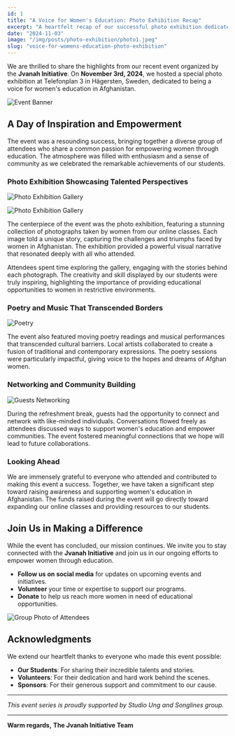 ```yaml
---
id: 1
title: "A Voice for Women's Education: Photo Exhibition Recap"
excerpt: "A heartfelt recap of our successful photo exhibition dedicated to supporting women's education in Afghanistan."
date: "2024-11-03"
image: "/img/posts/photo-exhibition/photo1.jpeg"
slug: "voice-for-womens-education-photo-exhibition"
---
```


We are thrilled to share the highlights from our recent event organized by the **Jvanah Initiative**. On **November 3rd, 2024**, we hosted a special photo exhibition at Telefonplan 3 in Hägersten, Sweden, dedicated to being a voice for women's education in Afghanistan.

![Event Banner](/img/posts/photo-exhibition/event.jpeg)

## A Day of Inspiration and Empowerment

The event was a resounding success, bringing together a diverse group of attendees who share a common passion for empowering women through education. The atmosphere was filled with enthusiasm and a sense of community as we celebrated the remarkable achievements of our students.

### Photo Exhibition Showcasing Talented Perspectives

![Photo Exhibition Gallery](/img/posts/photo-exhibition/photo2.jpeg)

![Photo Exhibition Gallery](/img/posts/photo-exhibition/photo3.jpeg)

The centerpiece of the event was the photo exhibition, featuring a stunning collection of photographs taken by women from our online classes. Each image told a unique story, capturing the challenges and triumphs faced by women in Afghanistan. The exhibition provided a powerful visual narrative that resonated deeply with all who attended.

Attendees spent time exploring the gallery, engaging with the stories behind each photograph. The creativity and skill displayed by our students were truly inspiring, highlighting the importance of providing educational opportunities to women in restrictive environments.

### Poetry and Music That Transcended Borders

![Poetry](/img/posts/photo-exhibition/poetry.jpeg)

The event also featured moving poetry readings and musical performances that transcended cultural barriers. Local artists collaborated to create a fusion of traditional and contemporary expressions. The poetry sessions were particularly impactful, giving voice to the hopes and dreams of Afghan women.

### Networking and Community Building

![Guests Networking](/img/posts/photo-exhibition/networking.jpeg)

During the refreshment break, guests had the opportunity to connect and network with like-minded individuals. Conversations flowed freely as attendees discussed ways to support women's education and empower communities. The event fostered meaningful connections that we hope will lead to future collaborations.

### Looking Ahead

We are immensely grateful to everyone who attended and contributed to making this event a success. Together, we have taken a significant step toward raising awareness and supporting women's education in Afghanistan. The funds raised during the event will go directly toward expanding our online classes and providing resources to our students.

## Join Us in Making a Difference

While the event has concluded, our mission continues. We invite you to stay connected with the **Jvanah Initiative** and join us in our ongoing efforts to empower women through education.

- **Follow us on social media** for updates on upcoming events and initiatives.
- **Volunteer** your time or expertise to support our programs.
- **Donate** to help us reach more women in need of educational opportunities.

![Group Photo of Attendees](/img/posts/photo-exhibition/group-photo.jpeg)

## Acknowledgments

We extend our heartfelt thanks to everyone who made this event possible:

- **Our Students**: For sharing their incredible talents and stories.
- **Volunteers**: For their dedication and hard work behind the scenes.
- **Sponsors**: For their generous support and commitment to our cause.

---

_This event series is proudly supported by Studio Ung and Songlines group._

---

**Warm regards,**
**The Jvanah Initiative Team**

